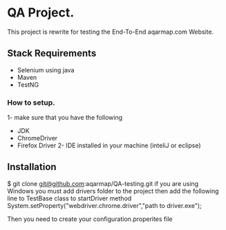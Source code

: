 QA Project.
========
This project is rewrite for testing the End-To-End aqarmap.com Website.

Stack Requirements
--------
* Selenium using java
* Maven
* TestNG

### How to setup. 
1- make sure that you have the following 
- JDK 
- ChromeDriver 
- Firefox Driver
2- IDE installed in your machine (inteliJ or eclipse) 

Installation
--------
$ git clone git@github.com:aqarmap/QA-testing.git
if you are using Windows you must add drivers folder to the project 
then add the following line to TestBase class to startDriver method 
System.setProperty("webdriver.chrome.driver","path to driver.exe");




Then you need to create your configuration.properites file
```
